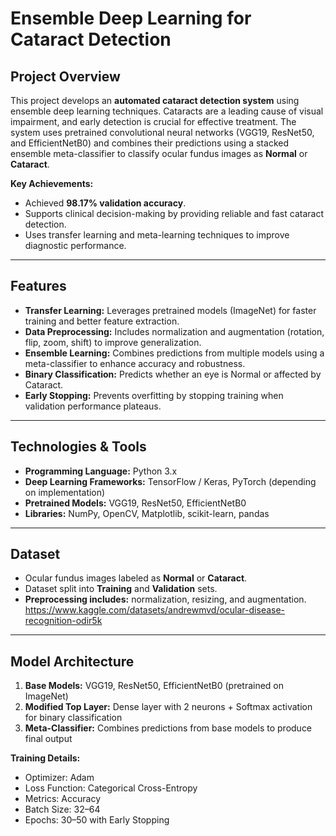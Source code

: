 # Ensemble Deep Learning for Cataract Detection

## Project Overview
This project develops an **automated cataract detection system** using ensemble deep learning techniques. Cataracts are a leading cause of visual impairment, and early detection is crucial for effective treatment. The system uses pretrained convolutional neural networks (VGG19, ResNet50, and EfficientNetB0) and combines their predictions using a stacked ensemble meta-classifier to classify ocular fundus images as **Normal** or **Cataract**.  

**Key Achievements:**
- Achieved **98.17% validation accuracy**.
- Supports clinical decision-making by providing reliable and fast cataract detection.
- Uses transfer learning and meta-learning techniques to improve diagnostic performance.

---

## Features
- **Transfer Learning:** Leverages pretrained models (ImageNet) for faster training and better feature extraction.
- **Data Preprocessing:** Includes normalization and augmentation (rotation, flip, zoom, shift) to improve generalization.
- **Ensemble Learning:** Combines predictions from multiple models using a meta-classifier to enhance accuracy and robustness.
- **Binary Classification:** Predicts whether an eye is Normal or affected by Cataract.
- **Early Stopping:** Prevents overfitting by stopping training when validation performance plateaus.

---

## Technologies & Tools
- **Programming Language:** Python 3.x  
- **Deep Learning Frameworks:** TensorFlow / Keras, PyTorch (depending on implementation)  
- **Pretrained Models:** VGG19, ResNet50, EfficientNetB0  
- **Libraries:** NumPy, OpenCV, Matplotlib, scikit-learn, pandas  

---

## Dataset
- Ocular fundus images labeled as **Normal** or **Cataract**.  
- Dataset split into **Training** and **Validation** sets.  
- **Preprocessing includes:** normalization, resizing, and augmentation.
  https://www.kaggle.com/datasets/andrewmvd/ocular-disease-recognition-odir5k

---

## Model Architecture
1. **Base Models:** VGG19, ResNet50, EfficientNetB0 (pretrained on ImageNet)  
2. **Modified Top Layer:** Dense layer with 2 neurons + Softmax activation for binary classification  
3. **Meta-Classifier:** Combines predictions from base models to produce final output  

**Training Details:**
- Optimizer: Adam  
- Loss Function: Categorical Cross-Entropy  
- Metrics: Accuracy  
- Batch Size: 32–64  
- Epochs: 30–50 with Early Stopping  
